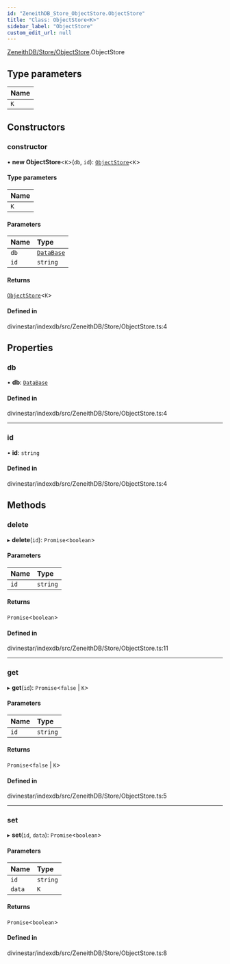 ```yaml
---
id: "ZeneithDB_Store_ObjectStore.ObjectStore"
title: "Class: ObjectStore<K>"
sidebar_label: "ObjectStore"
custom_edit_url: null
---
```


[ZeneithDB/Store/ObjectStore](../modules/ZeneithDB_Store_ObjectStore.md).ObjectStore

## Type parameters

| Name |
| :------ |
| `K` |

## Constructors

### constructor

• **new ObjectStore**\<`K`\>(`db`, `id`): [`ObjectStore`](ZeneithDB_Store_ObjectStore.ObjectStore.md)\<`K`\>

#### Type parameters

| Name |
| :------ |
| `K` |

#### Parameters

| Name | Type |
| :------ | :------ |
| `db` | [`DataBase`](ZeneithDB_Database_Database.DataBase.md) |
| `id` | `string` |

#### Returns

[`ObjectStore`](ZeneithDB_Store_ObjectStore.ObjectStore.md)\<`K`\>

#### Defined in

divinestar/indexdb/src/ZeneithDB/Store/ObjectStore.ts:4

## Properties

### db

• **db**: [`DataBase`](ZeneithDB_Database_Database.DataBase.md)

#### Defined in

divinestar/indexdb/src/ZeneithDB/Store/ObjectStore.ts:4

___

### id

• **id**: `string`

#### Defined in

divinestar/indexdb/src/ZeneithDB/Store/ObjectStore.ts:4

## Methods

### delete

▸ **delete**(`id`): `Promise`\<`boolean`\>

#### Parameters

| Name | Type |
| :------ | :------ |
| `id` | `string` |

#### Returns

`Promise`\<`boolean`\>

#### Defined in

divinestar/indexdb/src/ZeneithDB/Store/ObjectStore.ts:11

___

### get

▸ **get**(`id`): `Promise`\<``false`` \| `K`\>

#### Parameters

| Name | Type |
| :------ | :------ |
| `id` | `string` |

#### Returns

`Promise`\<``false`` \| `K`\>

#### Defined in

divinestar/indexdb/src/ZeneithDB/Store/ObjectStore.ts:5

___

### set

▸ **set**(`id`, `data`): `Promise`\<`boolean`\>

#### Parameters

| Name | Type |
| :------ | :------ |
| `id` | `string` |
| `data` | `K` |

#### Returns

`Promise`\<`boolean`\>

#### Defined in

divinestar/indexdb/src/ZeneithDB/Store/ObjectStore.ts:8
